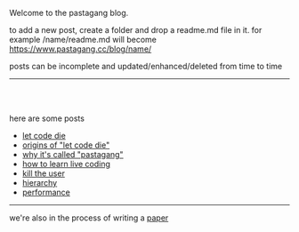 Welcome to the pastagang blog.

to add a new post, create a folder and drop a readme.md file in it.
for example /name/readme.md will become https://www.pastagang.cc/blog/name/


posts can be incomplete and updated/enhanced/deleted from time to time

---

<br>

<br>

here are some posts

- [let code die](/blog/let-code-die)
- [origins of "let code die"](/blog/let-code-die/origins)
- [why it's called "pastagang"](/blog/name)
- [how to learn live coding](/london/learn)
- [kill the user](/blog/kill-the-user)
- [hierarchy](/blog/hierarchy)
- [performance](/blog/performance)

---

we're also in the process of writing a [paper](/paper)
